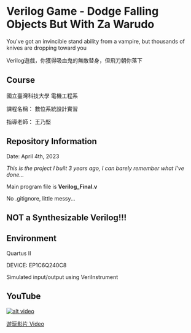 # Verilog Game - Dodge Falling Objects But With Za Warudo
You've got an invincible stand ability from a vampire, but thousands of knives are dropping toward you

Verilog遊戲，你獲得吸血鬼的無敵替身，但飛刀朝你落下

## Course

國立臺灣科技大學 電機工程系

課程名稱： 數位系統設計實習

指導老師： 王乃堅



## Repository Information

Date: April 4th, 2023

*This is the project I built 3 years ago, I can barely remember what I've done...*

Main program file is **Verilog_Final.v**

No .gitignore, little messy...

<h2>NOT a Synthesizable Verilog!!!</h2>


## Environment

Quartus II

DEVICE: EP1C6Q240C8

Simulated input/output using VeriInstrument

## YouTube

[![alt video](https://img.youtube.com/vi/1FNqo34kBKI/0.jpg)](https://youtu.be/1FNqo34kBKI)

[遊玩影片 Video](https://youtu.be/1FNqo34kBKI)
